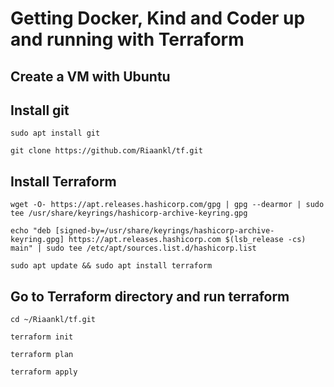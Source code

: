# Getting Docker, Kind and Coder up and running with Terraform

## Create a VM with Ubuntu

## Install git    
```
sudo apt install git
```
```
git clone https://github.com/Riaankl/tf.git
```

## Install Terraform
```
wget -O- https://apt.releases.hashicorp.com/gpg | gpg --dearmor | sudo tee /usr/share/keyrings/hashicorp-archive-keyring.gpg
```
```
echo "deb [signed-by=/usr/share/keyrings/hashicorp-archive-keyring.gpg] https://apt.releases.hashicorp.com $(lsb_release -cs) main" | sudo tee /etc/apt/sources.list.d/hashicorp.list
```
```
sudo apt update && sudo apt install terraform
```
## Go to Terraform directory and run terraform
```
cd ~/Riaankl/tf.git
```
```
terraform init
```
```
terraform plan
```
```
terraform apply 
```
